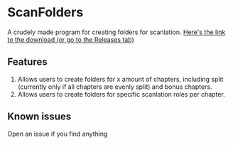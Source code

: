 # ScanFolders
A crudely made program for creating folders for scanlation.
[Here's the link to the download (or go to the Releases tab)](https://github.com/TheFrisianGamer/ScanFolders/releases/latest)

## Features
1. Allows users to create folders for x amount of chapters, including split (currently only if all chapters are evenly split) and bonus chapters.
2. Allows users to create folders for specific scanlation roles per chapter.

## Known issues
Open an issue if you find anything
